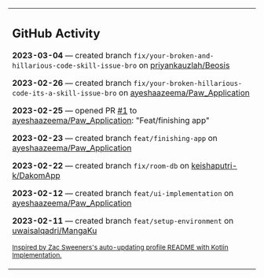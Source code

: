 <table><tr><td valign="top" width="100%">    

## GitHub Activity

**2023-03-04** — created branch `fix/your-broken-and-hillarious-code-skill-issue-bro` on [priyankauzlah/Beosis](https://github.com/priyankauzlah/Beosis)

**2023-02-26** — created branch `fix/your-broken-hillarious-code-its-a-skill-issue-bro` on [ayeshaazeema/Paw_Application](https://github.com/ayeshaazeema/Paw_Application)

**2023-02-25** — opened PR [#1](https://github.com/ayeshaazeema/Paw_Application/pull/1) to [ayeshaazeema/Paw_Application](https://github.com/ayeshaazeema/Paw_Application): "Feat/finishing app"

**2023-02-23** — created branch `feat/finishing-app` on [ayeshaazeema/Paw_Application](https://github.com/ayeshaazeema/Paw_Application)

**2023-02-22** — created branch `fix/room-db` on [keishaputri-k/DakomApp](https://github.com/keishaputri-k/DakomApp)

**2023-02-12** — created branch `feat/ui-implementation` on [ayeshaazeema/Paw_Application](https://github.com/ayeshaazeema/Paw_Application)

**2023-02-11** — created branch `feat/setup-environment` on [uwaisalqadri/MangaKu](https://github.com/uwaisalqadri/MangaKu)
                
<sub><a href="https://github.com/ZacSweers/ZacSweers/">Inspired by Zac Sweeners's auto-updating profile README with Kotlin Implementation.</a></sub>
        